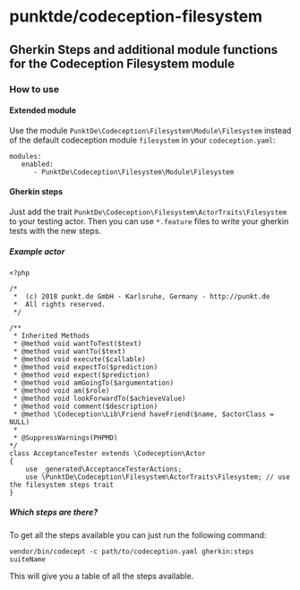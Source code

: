 # punktde/codeception-filesystem

## Gherkin Steps and additional module functions for the Codeception Filesystem module

### How to use

#### Extended module

Use the module `PunktDe\Codeception\Filesystem\Module\Filesystem` instead of the default codeception module `filesystem` in your `codeception.yaml`:

```
modules:
   enabled:
      - PunktDe\Codeception\Filesystem\Module\Filesystem
```


#### Gherkin steps

Just add the trait `PunktDe\Codeception\Filesystem\ActorTraits\Filesystem` to your testing actor. Then you can use `*.feature` files to write your gherkin tests with the new steps.

##### Example actor 

```
<?php

/*
 *  (c) 2018 punkt.de GmbH - Karlsruhe, Germany - http://punkt.de
 *  All rights reserved.
 */

/**
 * Inherited Methods
 * @method void wantToTest($text)
 * @method void wantTo($text)
 * @method void execute($callable)
 * @method void expectTo($prediction)
 * @method void expect($prediction)
 * @method void amGoingTo($argumentation)
 * @method void am($role)
 * @method void lookForwardTo($achieveValue)
 * @method void comment($description)
 * @method \Codeception\Lib\Friend haveFriend($name, $actorClass = NULL)
 *
 * @SuppressWarnings(PHPMD)
*/
class AcceptanceTester extends \Codeception\Actor
{
    use _generated\AcceptanceTesterActions;
    use \PunktDe\Codeception\Filesystem\ActorTraits\Filesystem; // use the filesystem steps trait
}
``` 

##### Which steps are there? 

To get all the steps available you can just run the following command:

```
vendor/bin/codecept -c path/to/codeception.yaml gherkin:steps suiteName
```

This will give you a table of all the steps available.





